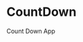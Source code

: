 # CountDown
 Count Down App
     
          
                                                    
                                                             
                                             
                               
                    
           
     
      
 
